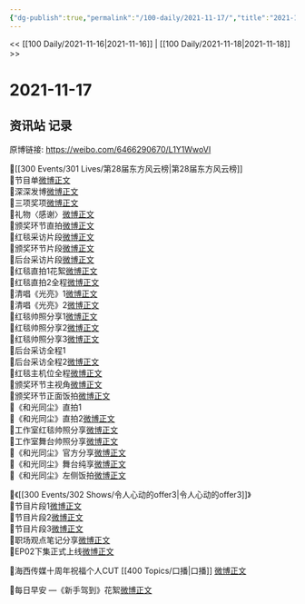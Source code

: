 ```yaml
---
{"dg-publish":true,"permalink":"/100-daily/2021-11-17/","title":"2021-11-17"}
---
```



<< [[100 Daily/2021-11-16\|2021-11-16]] | [[100 Daily/2021-11-18\|2021-11-18]] >>

# 2021-11-17

## 资讯站 记录

原博链接: https://weibo.com/6466290670/L1Y1WwoVI

💫[[300 Events/301 Lives/第28届东方风云榜\|第28届东方风云榜]]  
🌟节目单[微博正文](https://m.weibo.cn/6466290670/4704463048410719)  
🌟深深发博[微博正文](https://m.weibo.cn/6466290670/4704664270144307)  
🌟三项奖项[微博正文](https://m.weibo.cn/6466290670/4704640719127774)  
🌟礼物〈感谢〉[微博正文](https://m.weibo.cn/6466290670/4704653428133828)  
🌟颁奖环节直拍[微博正文](https://m.weibo.cn/6466290670/4704673065601576)  
🌟红毯采访片段[微博正文](https://m.weibo.cn/6466290670/4704615759614634)  
🌟颁奖环节片段[微博正文](https://m.weibo.cn/6466290670/4704658931319238)  
🌟后台采访片段[微博正文](https://m.weibo.cn/6466290670/4704658423287617)  
🌟红毯直拍1花絮[微博正文](https://m.weibo.cn/6466290670/4704607240980490)  
🌟红毯直拍2全程[微博正文](https://m.weibo.cn/6466290670/4704616024114575)  
🌟清唱《光亮》1[微博正文](https://m.weibo.cn/6466290670/4704596901236302)  
🌟清唱《光亮》2[微博正文](https://m.weibo.cn/6466290670/4704604476671951)  
🌟红毯帅照分享1[微博正文](https://m.weibo.cn/6466290670/4704595361926456)  
🌟红毯帅照分享2[微博正文](https://m.weibo.cn/6466290670/4704598554840368)  
🌟红毯帅照分享3[微博正文](https://m.weibo.cn/6466290670/4704606909108842)  
🌟后台采访全程1[](https://m.weibo.cn/6466290670/4704659359665809)  
🌟后台采访全程2[微博正文](https://m.weibo.cn/6466290670/4704678820710414)  
🌟红毯主机位全程[微博正文](https://m.weibo.cn/6466290670/4704598176826041)  
🌟颁奖环节主视角[微博正文](https://m.weibo.cn/6466290670/4704677511563905)  
🌟颁奖环节正面饭拍[微博正文](https://m.weibo.cn/6466290670/4704677385472128)  
🌟《和光同尘》直拍1[](https://m.weibo.cn/6466290670/4704651255744187)  
🌟《和光同尘》直拍2[微博正文](https://m.weibo.cn/6466290670/4704653063225397)  
🌟工作室红毯帅照分享[微博正文](https://m.weibo.cn/6466290670/4704638748329423)  
🌟工作室舞台帅照分享[微博正文](https://m.weibo.cn/6466290670/4704674425079094)  
🌟《和光同尘》官方分享[微博正文](https://m.weibo.cn/6466290670/4704624294758730)  
🌟《和光同尘》舞台纯享[微博正文](https://m.weibo.cn/6466290670/4704625728427493)  
🌟《和光同尘》左侧饭拍[微博正文](https://m.weibo.cn/6466290670/4704673527762062)

💫《[[300 Events/302 Shows/令人心动的offer3\|令人心动的offer3]]》  
🌟节目片段1[微博正文](https://m.weibo.cn/6466290670/4704466005657288)  
🌟节目片段2[微博正文](https://m.weibo.cn/6466290670/4704472112563790)  
🌟节目片段3[微博正文](https://m.weibo.cn/6466290670/4704618771122894)  
🌟职场观点笔记分享[微博正文](https://m.weibo.cn/6466290670/4704562684362877)  
🌟EP02下集正式上线[微博正文](https://m.weibo.cn/6466290670/4704617994130977)

💫海西传媒十周年祝福个人CUT [[400 Topics/口播\|口播]] [微博正文](https://m.weibo.cn/6466290670/4704570960514834)

💫每日早安 —《新手驾到》花絮[微博正文](https://m.weibo.cn/6466290670/4704442639191413)

